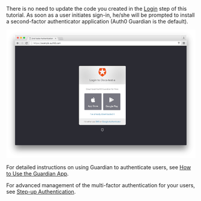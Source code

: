 There is no need to update the code you created in the [Login](${loginlink}) step of this tutorial. As soon as a user initiates sign-in, he/she will be prompted to install a second-factor authenticator application (Auth0 Guardian is the default).

![guardian screen](/media/articles/mfa/choose-mfa.png)

For detailed instructions on using Guardian to authenticate users, see [How to Use the Guardian App](/multifactor-authentication/guardian/user-guide).

For advanced management of the multi-factor authentication for your users, see [Step-up Authentication](/multifactor-authentication/developer/step-up-with-acr).
